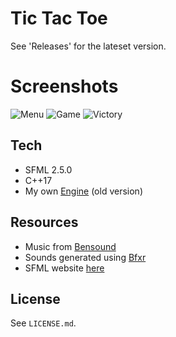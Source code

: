 # Tic Tac Toe

See 'Releases' for the lateset version.

# Screenshots
![Menu](https://i.imgur.com/KFwlmd7.png)
![Game](https://i.imgur.com/Grpvt0Z.png)
![Victory](https://i.imgur.com/1NHNwoW.png)


## Tech
* SFML 2.5.0
* C++17
* My own [Engine](https://github.com/Condzi/Engine/tree/07b16982bebc41acfd9b66f1f8cf36eb226a9e2a) (old version) 

## Resources
* Music from [Bensound](https://www.bensound.com/)
* Sounds generated using [Bfxr](https://www.bfxr.net/)
* SFML website [here](http://sfml-dev.org)

## License
See `LICENSE.md`.
